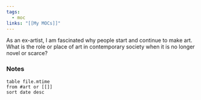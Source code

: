 ```yaml
---
tags:
  - moc
links: "[[My MOCs]]"
---
```

As an ex-artist, I am fascinated why people start and continue to make art. What is the role or place of art in contemporary society when it is no longer novel or scarce?
### Notes
```dataview
table file.mtime
from #art or [[]]
sort date desc
```
